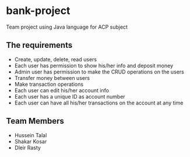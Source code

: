 # bank-project
Team project using Java language for ACP subject

## The requirements
- Create, update, delete, read users
- Each user has permission to show his/her info and deposit money
- Admin user has permission to make the CRUD operations on the users
- Transfer money between users
- Make transaction operations 
- Each user can edit his/her account info
- Each user has a unique ID as account number 
- Each user can have all his/her transactions on the account at any time

## Team Members
- Hussein Talal
- Shakar Kosar
- Dleir Rasty
